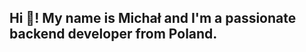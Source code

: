 <h2 align="left">Hi 👋! My name is Michał and I'm a  passionate backend developer from Poland.</h2>

